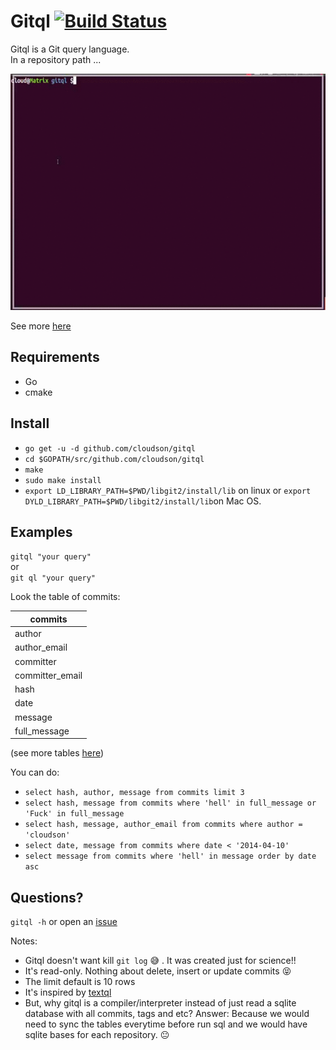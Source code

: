 Gitql [![Build Status](https://travis-ci.org/cloudson/gitql.png)](https://travis-ci.org/cloudson/gitql)
===============

Gitql is a Git query language.  
In a repository path ...

![how to use](./howtouse.gif)

See more [here](https://asciinema.org/a/8863)

## Requirements 
- Go  
- cmake  

## Install
- `go get -u -d github.com/cloudson/gitql`
- `cd $GOPATH/src/github.com/cloudson/gitql`
- `make`
- `sudo make install`
- `export LD_LIBRARY_PATH=$PWD/libgit2/install/lib` on linux or `export DYLD_LIBRARY_PATH=$PWD/libgit2/install/lib`on Mac OS. 


## Examples 

`gitql "your query" `   
or   
`git ql "your query" `


Look the table of commits:

| commits | 
| ---------| 
| author |
| author_email | 
| committer |
| committer_email |
| hash | 
| date |
| message | 
| full_message | 

(see more tables [here](./tables.md))

You can do:   
* `select hash, author, message from commits limit 3`  
* `select hash, message from commits where 'hell' in full_message or 'Fuck' in full_message`  
* `select hash, message, author_email from commits where author = 'cloudson'`  
* `select date, message from commits where date < '2014-04-10' `  
* `select message from commits where 'hell' in message order by date asc`

## Questions? 

`gitql -h` or open an [issue](https://github.com/cloudson/gitql/issues)

Notes:   
* Gitql doesn't want kill `git log` :sweat_smile: . It was created just for science!!  
* It's  read-only. Nothing about delete, insert or update commits :stuck_out_tongue_closed_eyes:  
* The limit default is 10 rows  
* It's inspired by [textql](https://github.com/dinedal/textql)   
* But, why gitql is a compiler/interpreter instead of just read a sqlite database with all commits, tags and etc? Answer: Because we would need to sync the tables everytime before run sql and we would have sqlite bases for each repository. :neutral_face:

